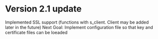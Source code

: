 # Version 2.1 update

Implemented SSL support (functions with s_client. Client may be added later in the future)
Next Goal: Implement configuration file so that key and certificate files can be loeaded

